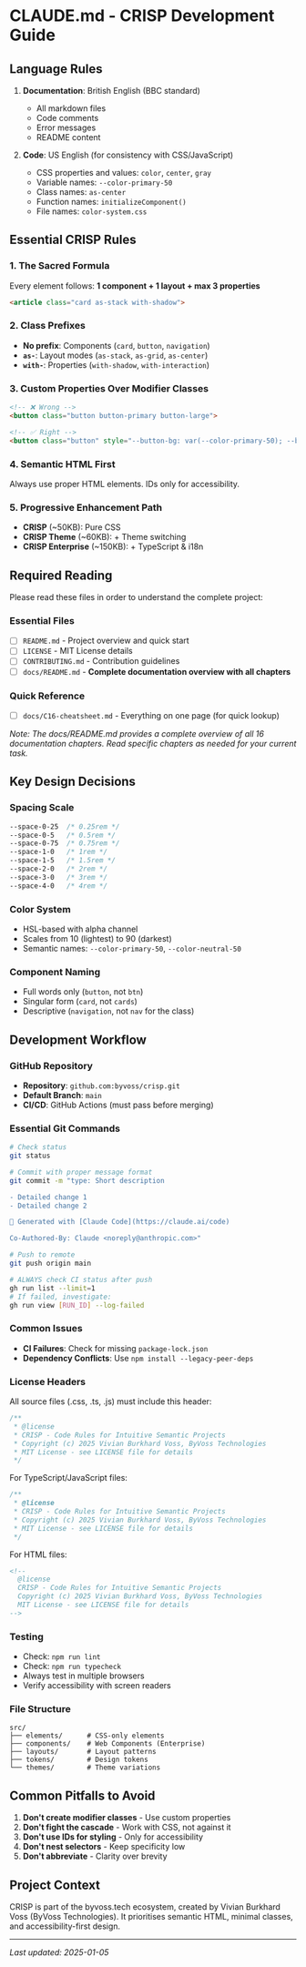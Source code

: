 # CLAUDE.md - CRISP Development Guide

## Language Rules

1. **Documentation**: British English (BBC standard)
   - All markdown files
   - Code comments
   - Error messages
   - README content

2. **Code**: US English (for consistency with CSS/JavaScript)
   - CSS properties and values: `color`, `center`, `gray`
   - Variable names: `--color-primary-50`
   - Class names: `as-center`
   - Function names: `initializeComponent()`
   - File names: `color-system.css`

## Essential CRISP Rules

### 1. The Sacred Formula
Every element follows: **1 component + 1 layout + max 3 properties**
```html
<article class="card as-stack with-shadow">
```

### 2. Class Prefixes
- **No prefix**: Components (`card`, `button`, `navigation`)
- **`as-`**: Layout modes (`as-stack`, `as-grid`, `as-center`)
- **`with-`**: Properties (`with-shadow`, `with-interaction`)

### 3. Custom Properties Over Modifier Classes
```html
<!-- ❌ Wrong -->
<button class="button button-primary button-large">

<!-- ✅ Right -->
<button class="button" style="--button-bg: var(--color-primary-50); --button-size: large;">
```

### 4. Semantic HTML First
Always use proper HTML elements. IDs only for accessibility.

### 5. Progressive Enhancement Path
- **CRISP** (~50KB): Pure CSS
- **CRISP Theme** (~60KB): + Theme switching
- **CRISP Enterprise** (~150KB): + TypeScript & i18n

## Required Reading

Please read these files in order to understand the complete project:

### Essential Files
- [ ] `README.md` - Project overview and quick start
- [ ] `LICENSE` - MIT License details
- [ ] `CONTRIBUTING.md` - Contribution guidelines
- [ ] `docs/README.md` - **Complete documentation overview with all chapters**

### Quick Reference
- [ ] `docs/C16-cheatsheet.md` - Everything on one page (for quick lookup)

*Note: The docs/README.md provides a complete overview of all 16 documentation chapters. Read specific chapters as needed for your current task.*

## Key Design Decisions

### Spacing Scale
```css
--space-0-25  /* 0.25rem */
--space-0-5   /* 0.5rem */
--space-0-75  /* 0.75rem */
--space-1-0   /* 1rem */
--space-1-5   /* 1.5rem */
--space-2-0   /* 2rem */
--space-3-0   /* 3rem */
--space-4-0   /* 4rem */
```

### Color System
- HSL-based with alpha channel
- Scales from 10 (lightest) to 90 (darkest)
- Semantic names: `--color-primary-50`, `--color-neutral-50`

### Component Naming
- Full words only (`button`, not `btn`)
- Singular form (`card`, not `cards`)
- Descriptive (`navigation`, not `nav` for the class)

## Development Workflow

### GitHub Repository

- **Repository**: `github.com:byvoss/crisp.git`
- **Default Branch**: `main`
- **CI/CD**: GitHub Actions (must pass before merging)

### Essential Git Commands

```bash
# Check status
git status

# Commit with proper message format
git commit -m "type: Short description

- Detailed change 1
- Detailed change 2

🤖 Generated with [Claude Code](https://claude.ai/code)

Co-Authored-By: Claude <noreply@anthropic.com>"

# Push to remote
git push origin main

# ALWAYS check CI status after push
gh run list --limit=1
# If failed, investigate:
gh run view [RUN_ID] --log-failed
```

### Common Issues

- **CI Failures**: Check for missing `package-lock.json`
- **Dependency Conflicts**: Use `npm install --legacy-peer-deps`

### License Headers

All source files (.css, .ts, .js) must include this header:

```css
/**
 * @license
 * CRISP - Code Rules for Intuitive Semantic Projects
 * Copyright (c) 2025 Vivian Burkhard Voss, ByVoss Technologies
 * MIT License - see LICENSE file for details
 */
```

For TypeScript/JavaScript files:
```typescript
/**
 * @license
 * CRISP - Code Rules for Intuitive Semantic Projects
 * Copyright (c) 2025 Vivian Burkhard Voss, ByVoss Technologies
 * MIT License - see LICENSE file for details
 */
```

For HTML files:
```html
<!--
  @license
  CRISP - Code Rules for Intuitive Semantic Projects
  Copyright (c) 2025 Vivian Burkhard Voss, ByVoss Technologies
  MIT License - see LICENSE file for details
-->
```

### Testing
- Check: `npm run lint`
- Check: `npm run typecheck`
- Always test in multiple browsers
- Verify accessibility with screen readers

### File Structure
```
src/
├── elements/      # CSS-only elements
├── components/    # Web Components (Enterprise)
├── layouts/       # Layout patterns
├── tokens/        # Design tokens
└── themes/        # Theme variations
```

## Common Pitfalls to Avoid

1. **Don't create modifier classes** - Use custom properties
2. **Don't fight the cascade** - Work with CSS, not against it
3. **Don't use IDs for styling** - Only for accessibility
4. **Don't nest selectors** - Keep specificity low
5. **Don't abbreviate** - Clarity over brevity

## Project Context

CRISP is part of the byvoss.tech ecosystem, created by Vivian Burkhard Voss (ByVoss Technologies). It prioritises semantic HTML, minimal classes, and accessibility-first design.

---

*Last updated: 2025-01-05*